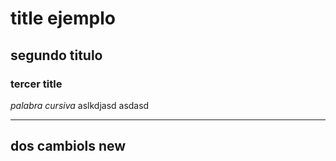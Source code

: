 # title ejemplo
## segundo titulo
### tercer title

*palabra cursiva*
aslkdjasd
asdasd

---
## dos cambiols new
